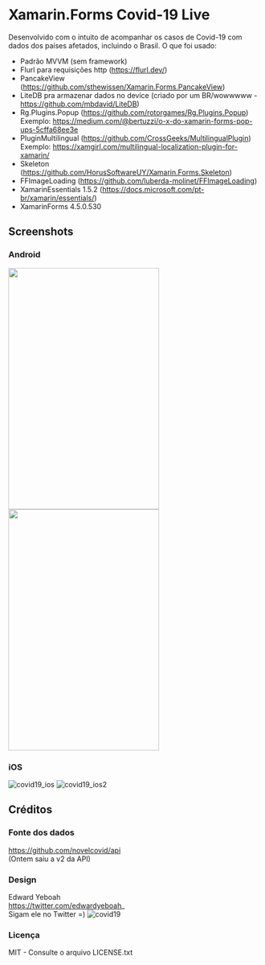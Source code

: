 # Xamarin.Forms Covid-19 Live
Desenvolvido com o intuito de acompanhar os casos de Covid-19 com dados dos países afetados, incluindo o Brasil.
O que foi usado:
- Padrão MVVM (sem framework)
- Flurl para requisições http (https://flurl.dev/)
- PancakeView (https://github.com/sthewissen/Xamarin.Forms.PancakeView)
- LiteDB pra armazenar dados no device (criado por um BR/wowwwww - https://github.com/mbdavid/LiteDB)
- Rg.Plugins.Popup (https://github.com/rotorgames/Rg.Plugins.Popup) <br/>
Exemplo: https://medium.com/@bertuzzi/o-x-do-xamarin-forms-pop-ups-5cffa68ee3e
- PluginMultilingual (https://github.com/CrossGeeks/MultilingualPlugin) <br/>
Exemplo: https://xamgirl.com/multilingual-localization-plugin-for-xamarin/
- Skeleton (https://github.com/HorusSoftwareUY/Xamarin.Forms.Skeleton)
- FFImageLoading (https://github.com/luberda-molinet/FFImageLoading)
- XamarinEssentials 1.5.2 (https://docs.microsoft.com/pt-br/xamarin/essentials/)
- XamarinForms 4.5.0.530

## Screenshots
### Android
<img src="https://user-images.githubusercontent.com/11803107/79569740-92832100-808e-11ea-80cf-db85f1bc7bf9.png" width="300" height="480">
<img src="https://user-images.githubusercontent.com/11803107/79569955-fb6a9900-808e-11ea-9f6a-7f8c11155903.png" width="300" height="480">

### iOS
![covid19_ios](https://user-images.githubusercontent.com/11803107/79571517-aed48d00-8091-11ea-9d11-9506759ad475.PNG)
![covid19_ios2](https://user-images.githubusercontent.com/11803107/79571578-ca3f9800-8091-11ea-9f30-a0569bf7b404.PNG)

## Créditos
### Fonte dos dados
https://github.com/novelcovid/api <br/>
(Ontem saiu a v2 da API) 
### Design
Edward Yeboah <br/>
https://twitter.com/edwardyeboah_ <br/>Sigam ele no Twitter =)
![covid19](https://user-images.githubusercontent.com/11803107/79572192-e42daa80-8092-11ea-96c5-406265f25ab7.jpg)

### Licença
MIT - Consulte o arquivo LICENSE.txt
